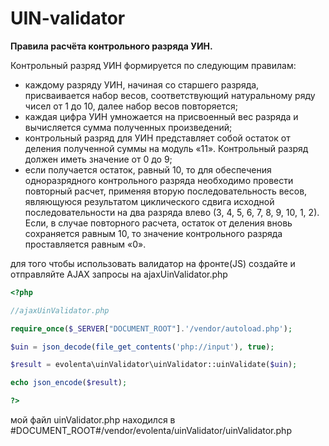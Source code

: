 # UIN-validator

**Правила расчёта контрольного разряда УИН.**

Контрольный разряд УИН формируется по следующим правилам:
+ каждому разряду УИН, начиная со старшего разряда, присваивается набор весов, соответствующий натуральному ряду чисел от 1 до 10, далее набор весов повторяется;
+ каждая цифра УИН умножается на присвоенный вес разряда и вычисляется сумма полученных произведений;
+ контрольный разряд для УИН представляет собой остаток от деления полученной суммы на модуль «11». Контрольный разряд должен иметь значение от 0 до 9;
+ если получается остаток, равный 10, то для обеспечения одноразрядного контрольного разряда необходимо провести повторный расчет, применяя вторую последовательность весов, являющуюся результатом циклического сдвига исходной последовательности на два разряда влево (3, 4, 5, 6, 7, 8, 9, 10, 1, 2). Если, в случае повторного расчета, остаток от деления вновь сохраняется равным 10, то значение контрольного разряда проставляется равным «0».

 для того чтобы использовать валидатор на фронте(JS) создайте и отправляйте AJAX запросы на ajaxUinValidator.php
```php
<?php 

//ajaxUinValidator.php

require_once($_SERVER["DOCUMENT_ROOT"].'/vendor/autoload.php');

$uin = json_decode(file_get_contents('php://input'), true);

$result = evolenta\uinValidator\uinValidator::uinValidate($uin);

echo json_encode($result);

?>
```
    
мой файл uinValidator.php находился в #DOCUMENT_ROOT#/vendor/evolenta/uinValidator/uinValidator.php
